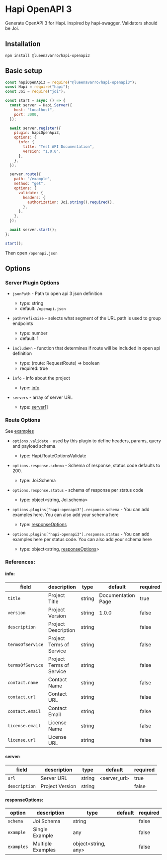 # Hapi OpenAPI 3

Generate OpenAPI 3 for Hapi. Inspired by hapi-swagger. Validators should be Joi.

## Installation

```
npm install @lueenavarro/hapi-openapi3
```

## Basic setup

```javascript
const hapiOpenApi3 = require("@lueenavarro/hapi-openapi3");
const Hapi = require("hapi");
const Joi = require("joi");

const start = async () => {
  const server = Hapi.Server({
    host: "localhost",
    port: 3000,
  });

  await server.register({
    plugin: hapiOpenApi3,
    options: {
      info: {
        title: "Test API Documentation",
        version: "1.0.0",
      },
    },
  });

  server.route({
    path: "/example",
    method: "get",
    options: {
      validate: {
        headers: {
          authorization: Joi.string().required(),
        },
      },
    },
  });

  await server.start();
};

start();
```

Then open `/openapi.json`

## Options

### Server Plugin Options

- `jsonPath` - Path to open api 3 json definition
  - type: string
  - default: `/openapi.json`
- `pathPrefixSize` - selects what segment of the URL path is used to group endpoints
  - type: number
  - default: 1
- `includeFn` - function that determines if route will be included in open api definition
  - type: (route: RequestRoute) => boolean
  - required: true
- `info` - info about the project

  - type: [info](#info)

- `servers` - array of server URL
  - type: [server](#server)[]

### Route Options

See [examples](./examples/route-options.md)

- `options.validate` - used by this plugin to define headers, params, query and payload schema.

  - type: Hapi.RouteOptionsValidate

- `options.response.schema` - Schema of response, status code defaults to 200.
  - type: Joi.Schema
- `options.response.status` - schema of response per status code

  - type: object<string, Joi.schema>

- `options.plugins["hapi-openapi3"].response.schema` - You can add examples here. You can also add your schema here

  - type: [responseOptions](#responseOptions)

- `options.plugins["hapi-openapi3"].response.status` - You can add examples here per status code. You can also add your schema here

  - type: object<string, [responseOptions](#responseOptions)>

### References:

<h4 id="info">info:</h4>

| field            | description              | type   | default            | required |
| ---------------- | ------------------------ | ------ | ------------------ | -------- |
| `title`          | Project Title            | string | Documentation Page | true     |
| `version`        | Project Version          | string | 1.0.0              | false    |
| `description`    | Project Description      | string |                    | false    |
| `termsOfService` | Project Terms of Service | string |                    | false    |
| `termsOfService` | Project Terms of Service | string |                    | false    |
| `contact.name`   | Contact Name             | string |                    | false    |
| `contact.url`    | Contact URL              | string |                    | false    |
| `contact.email`  | Contact Email            | string |                    | false    |
| `license.email`  | License Name             | string |                    | false    |
| `license.url`    | License URL              | string |                    | false    |

<h4 id="server">server:</h4>

| field         | description     | type   | default      | required |
| ------------- | --------------- | ------ | ------------ | -------- |
| `url`         | Server URL      | string | <server_url> | true     |
| `description` | Project Version | string |              | false    |

<h4 id="responseOptions">responseOptions:</h4>

| option     | description       | type                  | default | required |
| ---------- | ----------------- | --------------------- | ------- | -------- |
| `schema`   | Joi Schema        | string                |         | false    |
| `example`  | Single Example    | any                   |         | false    |
| `examples` | Multiple Examples | object\<string, any\> |         | false    |
